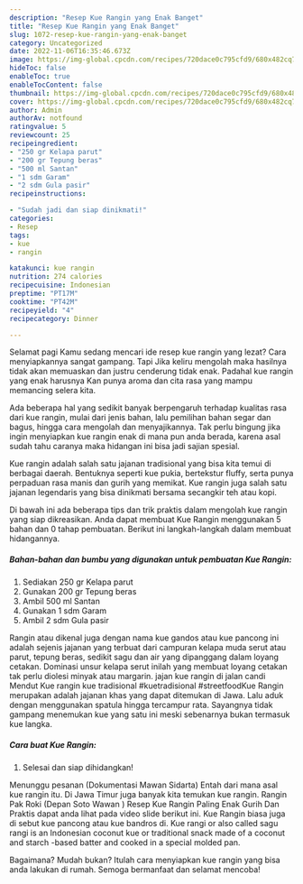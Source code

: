 ```yaml
---
description: "Resep Kue Rangin yang Enak Banget"
title: "Resep Kue Rangin yang Enak Banget"
slug: 1072-resep-kue-rangin-yang-enak-banget
category: Uncategorized
date: 2022-11-06T16:35:46.673Z
image: https://img-global.cpcdn.com/recipes/720dace0c795cfd9/680x482cq70/kue-rangin-foto-resep-utama.jpg
hideToc: false
enableToc: true
enableTocContent: false
thumbnail: https://img-global.cpcdn.com/recipes/720dace0c795cfd9/680x482cq70/kue-rangin-foto-resep-utama.jpg
cover: https://img-global.cpcdn.com/recipes/720dace0c795cfd9/680x482cq70/kue-rangin-foto-resep-utama.jpg
author: Admin
authorAv: notfound
ratingvalue: 5
reviewcount: 25
recipeingredient:
- "250 gr Kelapa parut"
- "200 gr Tepung beras"
- "500 ml Santan"
- "1 sdm Garam"
- "2 sdm Gula pasir"
recipeinstructions:

- "Sudah jadi dan siap dinikmati!"
categories:
- Resep
tags:
- kue
- rangin

katakunci: kue rangin 
nutrition: 274 calories
recipecuisine: Indonesian
preptime: "PT17M"
cooktime: "PT42M"
recipeyield: "4"
recipecategory: Dinner

---
```



Selamat pagi Kamu sedang mencari ide resep kue rangin yang lezat? Cara menyiapkannya sangat gampang. Tapi Jika keliru mengolah maka hasilnya tidak akan memuaskan dan justru cenderung tidak enak. Padahal kue rangin yang enak harusnya Kan punya aroma dan cita rasa yang mampu memancing selera kita.


Ada beberapa hal yang sedikit banyak berpengaruh terhadap kualitas rasa dari kue rangin, mulai dari jenis bahan, lalu pemilihan bahan segar dan bagus, hingga cara mengolah dan menyajikannya. Tak perlu bingung jika ingin menyiapkan kue rangin enak di mana pun anda berada, karena asal sudah tahu caranya maka hidangan ini bisa jadi sajian spesial.

Kue rangin adalah salah satu jajanan tradisional yang bisa kita temui di berbagai daerah. Bentuknya seperti kue pukia, bertekstur fluffy, serta punya perpaduan rasa manis dan gurih yang memikat. Kue rangin juga salah satu jajanan legendaris yang bisa dinikmati bersama secangkir teh atau kopi.


Di bawah ini ada beberapa tips dan trik praktis dalam mengolah kue rangin yang siap dikreasikan. Anda dapat membuat Kue Rangin menggunakan 5 bahan dan 0 tahap pembuatan. Berikut ini langkah-langkah dalam membuat hidangannya.

<!--inarticleads1-->

##### Bahan-bahan dan bumbu yang digunakan untuk pembuatan Kue Rangin:

1. Sediakan 250 gr Kelapa parut
1. Gunakan 200 gr Tepung beras
1. Ambil 500 ml Santan
1. Gunakan 1 sdm Garam
1. Ambil 2 sdm Gula pasir


Rangin atau dikenal juga dengan nama kue gandos atau kue pancong ini adalah sejenis jajanan yang terbuat dari campuran kelapa muda serut atau parut, tepung beras, sedikit sagu dan air yang dipanggang dalam loyang cetakan. Dominasi unsur kelapa serut inilah yang membuat loyang cetakan tak perlu diolesi minyak atau margarin. jajan kue rangin di jalan candi Mendut Kue rangin kue tradisional #kuetradisional #streetfoodKue Rangin merupakan adalah jajanan khas yang dapat ditemukan di Jawa. Lalu aduk dengan menggunakan spatula hingga tercampur rata. Sayangnya tidak gampang menemukan kue yang satu ini meski sebenarnya bukan termasuk kue langka. 

<!--inarticleads2-->

##### Cara buat Kue Rangin:


1. Selesai dan siap dihidangkan!

Menunggu pesanan (Dokumentasi Mawan Sidarta) Entah dari mana asal kue rangin itu. Di Jawa Timur juga banyak kita temukan kue rangin. Rangin Pak Roki (Depan Soto Wawan ) Resep Kue Rangin Paling Enak Gurih Dan Praktis dapat anda lihat pada video slide berikut ini. Kue Rangin biasa juga di sebut kue pancong atau kue bandros di. Kue rangi or also called sagu rangi is an Indonesian coconut kue or traditional snack made of a coconut and starch -based batter and cooked in a special molded pan. 

Bagaimana? Mudah bukan? Itulah cara menyiapkan kue rangin yang bisa anda lakukan di rumah. Semoga bermanfaat dan selamat mencoba!
